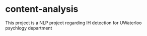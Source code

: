 # content-analysis
This project is a NLP project regarding IH detection for UWaterloo psychlogy department
